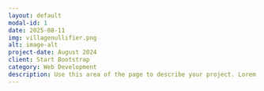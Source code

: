 ```yaml
---
layout: default
modal-id: 1
date: 2025-08-11
img: villagenullifier.png
alt: image-alt
project-date: August 2024
client: Start Bootstrap
category: Web Development
description: Use this area of the page to describe your project. Lorem ipsum dolor sit amet, consectetur adipisicing elit. Mollitia neque assumenda ipsam nihil, molestias magnam, recusandae quos quis inventore quisquam velit asperiores, vitae? Reprehenderit soluta, eos quod consequuntur itaque. Nam.
---
```

